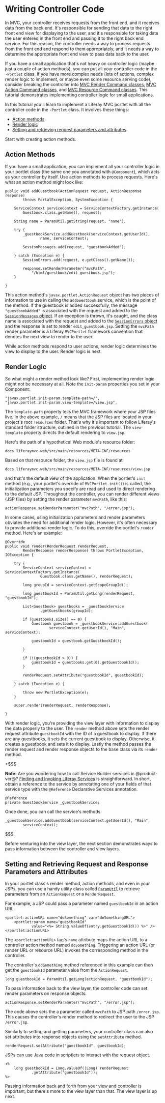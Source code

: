 # Writing Controller Code [](id=writing-controller-code)

In MVC, your controller receives requests from the front end, and it receives
data from the back end. It's responsible for sending that data to the right
front end view for displaying to the user, and it's responsible for taking data
the user entered in the front end and passing it to the right back end service.
For this reason, the controller needs a way to process requests from the front
end and respond to them appropriately, and it needs a way to determine the
appropriate front end view to pass data back to the user. 

If you have a small application that's not heavy on controller logic (maybe just
a couple of action methods), you can put all your controller code in the
`-Portlet` class. If you have more complex needs (lots of actions, complex
render logic to implement, or maybe even some resource serving code), consider
breaking the controller into [MVC Render Command classes](/develop/tutorials/-/knowledge_base/7-1/mvc-render-command),
[MVC Action Command classes](/develop/tutorials/-/knowledge_base/7-1/mvc-action-command),
and [MVC Resource Command classes](/develop/tutorials/-/knowledge_base/7-1/mvc-resource-command).
This tutorial demonstrates implementing controller logic for small applications.

In this tutorial you'll learn to implement a Liferay MVC portlet with all the
controller code in the `-Portlet` class. It involves these things:

- [Action methods](#action-methods)
- [Render logic](#render-logic)
- [Setting and retrieving request parameters and attributes](#setting-and-retrieving-request-parameters-and-attributes) 

Start with creating action methods. 

## Action Methods [](id=action-methods)

If you have a small application, you can implement all your controller logic in
your portlet class (the same one you annotated with `@Component`), which acts as
your controller by itself. Use action methods to process requests. Here's what
an action method might look like:

    public void addGuestbook(ActionRequest request, ActionResponse response)
            throws PortalException, SystemException {

        ServiceContext serviceContext = ServiceContextFactory.getInstance(
            Guestbook.class.getName(), request);

        String name = ParamUtil.getString(request, "name");

        try {
            _guestbookService.addGuestbook(serviceContext.getUserId(),
                    name, serviceContext);

            SessionMessages.add(request, "guestbookAdded");

        } catch (Exception e) {
            SessionErrors.add(request, e.getClass().getName());

            response.setRenderParameter("mvcPath",
                "/html/guestbook/edit_guestbook.jsp");
        }

    }

This action method's `javax.portlet.ActionRequest` object has two pieces of
information to use in calling the `addGuestbook` service, which is the point of
the method. If the guestbook is added successfully, the message
`"guestbookAdded"` is associated with the request and added to the
[`SessionMessages` object](@platform-ref@/7.1-latest/javadocs/portal-kernel/com/liferay/portal/kernel/servlet/SessionMessages.html).
If an exception is thrown, it's caught, and the class name is associated with
the request and added to the [`SessionErrors`
object](@platform-ref@/7.1-latest/javadocs/portal-kernel/com/liferay/portal/kernel/servlet/SessionErrors.html)
and the response is set to render `edit_guestbook.jsp`. Setting the `mvcPath`
render parameter is a Liferay `MVCPortlet` framework convention that denotes the
next view to render to the user. 

While action methods respond to user actions, render logic determines the view
to display to the user. Render logic is next. 

## Render Logic [](id=render-logic)

So what might a render method look like? First, implementing render logic might
not be necessary at all. Note the `init-param` properties you set in your
Component:

    "javax.portlet.init-param.template-path=/",
    "javax.portlet.init-param.view-template=/view.jsp",

The `template-path` property tells the MVC framework where your JSP files live.
In the above example, `/` means that the JSP files are located in your project's
root `resources` folder. That's why it's important to follow Liferay's standard
folder structure, outlined in the previous tutorial. The `view-template`
property directs the default rendering to `view.jsp`.

Here's the path of a hypothetical Web module's resource folder:

    docs.liferaymvc.web/src/main/resources/META-INF/resources

Based on that resource folder, the `view.jsp` file is found at

    docs.liferaymvc.web/src/main/resources/META-INF/resources/view.jsp

and that's the default view of the application. When the portlet's `init` method
(e.g., your portlet's override of `MVCPortlet.init()`) is called, the
initialization parameters you specify are read and used to direct rendering to
the default JSP. Throughout the controller, you can render different views (JSP
files) by setting the render parameter `mvcPath`, like this:

    actionResponse.setRenderParameter("mvcPath", "/error.jsp");

In some cases, using initialization parameters and render parameters obviates
the need for additional render logic. However, it's often necessary to provide
additional render logic. To do this, override the portlet's `render` method.
Here's an example:

    @Override
    public void render(RenderRequest renderRequest,
            RenderResponse renderResponse) throws PortletException, IOException {

        try {
            ServiceContext serviceContext = ServiceContextFactory.getInstance(
                    Guestbook.class.getName(), renderRequest);

            long groupId = serviceContext.getScopeGroupId();

            long guestbookId = ParamUtil.getLong(renderRequest, "guestbookId");

            List<Guestbook> guestbooks = _guestbookService
                    .getGuestbooks(groupId);

            if (guestbooks.size() == 0) {
                Guestbook guestbook = _guestbookService.addGuestbook(
                        serviceContext.getUserId(), "Main", serviceContext);

                guestbookId = guestbook.getGuestbookId();

            }

            if (!(guestbookId > 0)) {
                guestbookId = guestbooks.get(0).getGuestbookId();
            }

            renderRequest.setAttribute("guestbookId", guestbookId);

        } catch (Exception e) {

            throw new PortletException(e);
        }

        super.render(renderRequest, renderResponse);

    }

With render logic, you're providing the view layer with information to display
the data properly to the user. The `render` method above sets the render request
attribute `guestbookId` with the ID of a guestbook to display. If there are any
guestbooks, it sets the current guestbook to display. Otherwise, it creates a
guestbook and sets it to display. Lastly the method passes the render request
and render response objects to the base class via its `render` method. 

+$$$

**Note:** Are you wondering how to call Service Builder services in 
@product-ver@?
[Finding and Invoking Liferay Services](/develop/tutorials/-/knowledge_base/7-1/finding-and-invoking-liferay-services)
is straightforward. In short, obtain a reference to the service by annotating
one of your fields of that service type with the `@Reference` Declarative
Services annotation.

    @Reference
    private GuestbookService _guestbookService;

Once done, you can call the service's methods.

    _guestbookService.addGuestbook(serviceContext.getUserId(), "Main",
            serviceContext);

$$$

Before venturing into the view layer, the next section demonstrates ways to pass
information between the controller and view layers.  

## Setting and Retrieving Request and Response Parameters and Attributes [](id=setting-and-retrieving-request-parameters-and-attributes)

In your portlet class's render method, action methods, and even in your JSPs,
you can use a handy utility class called
[`ParamUtil`](@platform-ref@/7.1-latest/javadocs/portal-kernel/com/liferay/portal/kernel/util/ParamUtil.html)
to retrieve parameters from an `ActionRequest` or a `RenderRequest`.

For example, a JSP could pass a parameter named `guestbookId` in an action
URL.

    <portlet:actionURL name="doSomething" var="doSomethingURL">
        <portlet:param name="guestbookId" 
                value="<%= String.valueOf(entry.getGuestbookId()) %>" />
    </portlet:actionURL>

The `<portlet:actionURL>` tag's `name` attribute maps the action URL to a
controller action method named `doSomething`. Triggering an action URL (or
render URL or resource URL) invokes the corresponding method in the controller. 

The controller's `doSomething` method referenced in this example can then get
the `guestbookId` parameter value from the `ActionRequest`.

    long guestbookId = ParamUtil.getLong(actionRequest, "guestbookId");

To pass information back to the view layer, the controller code can set render
parameters on response objects. 

    actionResponse.setRenderParameter("mvcPath", "/error.jsp");

The code above sets the a parameter called `mvcPath` to JSP path `/error.jsp`.
This causes the controller's render method to redirect the user to the JSP
`/error.jsp`. 

Similarly to setting and getting parameters, your controller class can also set
attributes into response objects using the `setAttribute` method. 

    renderRequest.setAttribute("guestbookId", guestbookId);

JSPs can use Java code in scriptlets to interact with the request object. 

    <%
        long guestbookId = Long.valueOf((Long) renderRequest
                .getAttribute("guestbookId"));
    %>

Passing information back and forth from your view and controller is important,
but there's more to the view layer than that. The view layer is up next. 
